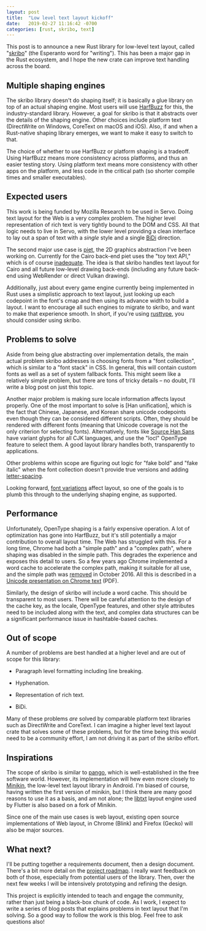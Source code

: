 ```yaml
---
layout: post
title:  "Low level text layout kickoff"
date:   2019-02-27 11:16:42 -0700
categories: [rust, skribo, text]
---
```

This post is to announce a new Rust library for low-level text layout, called "[skribo]" (the Esperanto word for "writing"). This has been a major gap in the Rust ecosystem, and I hope the new crate can improve text handling across the board.

## Multiple shaping engines

The skribo library doesn't do shaping itself; it is basically a glue library on top of an actual shaping engine. Most users will use [HarfBuzz] for this, the industry-standard library. However, a goal for skribo is that it abstracts over the details of the shaping engine. Other choices include platform text (DirectWrite on Windows, CoreText on macOS and iOS). Also, if and when a Rust-native shaping library emerges, we want to make it easy to switch to that.

The choice of whether to use HarfBuzz or platform shaping is a tradeoff. Using HarfBuzz means more consistency across platforms, and thus an easier testing story. Using platform text means more consistency with other apps on the platform, and less code in the critical path (so shorter compile times and smaller executables).

## Expected users

This work is being funded by Mozilla Research to be used in Servo. Doing text layout for the Web is a very complex problem. The higher level representation of rich text is very tightly bound to the DOM and CSS. All that logic needs to live in Servo, with the lower level providing a clean interface to lay out a span of text with a *single* style and a single [BiDi] direction.

The second major use case is [piet], the 2D graphics abstraction I've been working on. Currently for the Cairo back-end piet uses the "toy text API," which is of course [inadequate][piet#10]. The idea is that skribo handles text layout for Cairo and all future low-level drawing back-ends (including any future back-end using WebRender or direct Vulkan drawing).

Additionally, just about every game engine currently being implemented in Rust uses a simplistic approach to text layout, just looking up each codepoint in the font's cmap and then using its advance width to build a layout. I want to encourage all such engines to migrate to skribo, and want to make that experience smooth. In short, if you're using [rusttype], you should consider using skribo.

## Problems to solve

Aside from being glue abstracting over implementation details, the main actual problem skribo addresses is choosing fonts from a "font collection", which is similar to a "font stack" in CSS. In general, this will contain custom fonts as well as a set of system fallback fonts. This might seem like a relatively simple problem, but there are tons of tricky details – no doubt, I'll write a blog post on just this topic.

Another major problem is making sure locale information affects layout properly. One of the most important to solve is [Han unification], which is the fact that Chinese, Japanese, and Korean share unicode codepoints even though they can be considered different scripts. Often, they should be rendered with different fonts (meaning that Unicode coverage is not the only criterion for selecting fonts). Alternatively, fonts like [Source Han Sans] have variant glyphs for all CJK languages, and use the "locl" OpenType feature to select them. A good layout library handles both, transparently to applications.

Other problems within scope are figuring out logic for "fake bold" and "fake italic" when the font collection doesn't provide true versions and adding [letter-spacing].

Looking forward, [font variations] affect layout, so one of the goals is to plumb this through to the underlying shaping engine, as supported.

## Performance

Unfortunately, OpenType shaping is a fairly expensive operation. A lot of optimization has gone into HarfBuzz, but it's still potentially a major contribution to overall layout time. The Web has struggled with this. For a long time, Chrome had both a "simple path" and a "complex path", where shaping was disabled in the simple path. This degrades the experience and exposes this detail to users. So a few years ago Chrome implemented a word cache to accelerate the complex path, making it suitable for all use, and the simple path was [removed][eliminating simple text] in October 2016. All this is described in a [Unicode presentation on Chrome text] (PDF).

Similarly, the design of skribo will include a word cache. This should be transparent to most users. There will be careful attention to the design of the cache key, as the locale, OpenType features, and other style attributes need to be included along with the text, and complex data structures can be a significant performance issue in hashtable-based caches.

## Out of scope

A number of problems are best handled at a higher level and are out of scope for this library:

* Paragraph level formatting including line breaking.

* Hyphenation.

* Representation of rich text.

* BiDi.

Many of these problems *are* solved by comparable platform text libraries such as DirectWrite and CoreText. I can imagine a higher level text layout crate that solves some of these problems, but for the time being this would need to be a community effort, I am not driving it as part of the skribo effort.

## Inspirations

The scope of skribo is similar to [pango], which is well-established in the free software world. However, its implementation will hew even more closely to [Minikin], the low-level text layout library in Android. I'm biased of course, having written the first version of minikin, but I think there are many good reasons to use it as a basis, and am not alone; the [libtxt] layout engine used by Flutter is also based on a fork of Minikin.

Since one of the main use cases is web layout, existing open source implementations of Web layout, in Chrome (Blink) and Firefox (Gecko) will also be major sources.

## What next?

I'll be putting together a requirements document, then a design document. There's a bit more detail on the [project roadmap]. I really want feedback on both of those, especially from potential users of the library. Then, over the next few weeks I will be intensively prototyping and refining the design.

This project is explicitly intended to teach and engage the community, rather than just being a black-box chunk of code. As I work, I expect to write a series of blog posts that explains problems in text layout that I'm solving. So a good way to follow the work is this blog. Feel free to ask questions also!

[piet]: https://github.com/linebender/piet
[project roadmap]: https://drive.google.com/open?id=1aw41q_izail-p99mN8dHrJeh9tMQ-Pldi54W6m7MHU8
[HarfBuzz]: https://www.freedesktop.org/wiki/Software/HarfBuzz/
[Pango]: https://www.pango.org/
[DirectWrite]: https://docs.microsoft.com/en-us/windows/desktop/directwrite/direct-write-portal
[CoreText]: https://developer.apple.com/documentation/coretext
[Minikin]: https://android.googlesource.com/platform/frameworks/minikin/
[libtxt]: https://github.com/flutter/flutter/issues/11092
[BiDi]: https://en.wikipedia.org/wiki/Bi-directional_text
[piet#10]: https://github.com/linebender/piet/issues/10
[rusttype]: https://github.com/redox-os/rusttype
[Source Han Sans]: https://blogs.adobe.com/CCJKType/2018/11/shsans-v2-technical-tidbits.html
[letter-spacing]: https://developer.mozilla.org/en-US/docs/Web/CSS/letter-spacing
[font variations]: https://docs.microsoft.com/en-us/typography/opentype/spec/otvaroverview
[Unicode presentation on Chrome text]: http://www.unicodeconference.org/presentations/S5T2-R%C3%B6ttsches-Esfahbod.pdf
[skribo]: https://github.com/linebender/skribo
[eliminating simple text]: https://www.chromium.org/teams/layout-team/eliminating-simple-text
